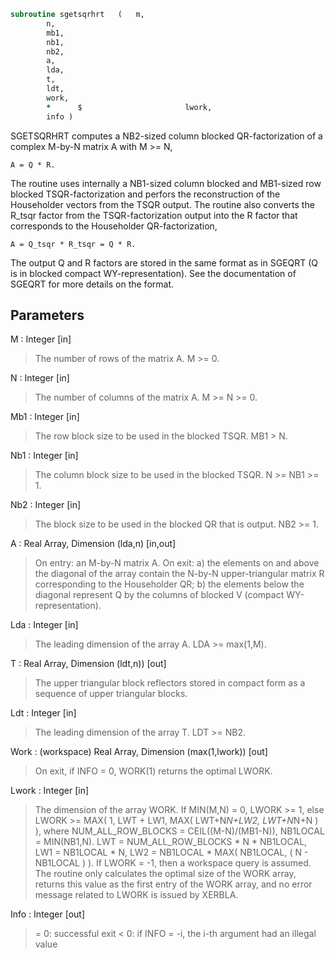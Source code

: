 ```fortran
subroutine sgetsqrhrt	(	m,
		n,
		mb1,
		nb1,
		nb2,
		a,
		lda,
		t,
		ldt,
		work,
		*      $                       lwork,
		info )
```

 SGETSQRHRT computes a NB2-sized column blocked QR-factorization
 of a complex M-by-N matrix A with M >= N,

    A = Q * R.

 The routine uses internally a NB1-sized column blocked and MB1-sized
 row blocked TSQR-factorization and perfors the reconstruction
 of the Householder vectors from the TSQR output. The routine also
 converts the R_tsqr factor from the TSQR-factorization output into
 the R factor that corresponds to the Householder QR-factorization,

    A = Q_tsqr * R_tsqr = Q * R.

 The output Q and R factors are stored in the same format as in SGEQRT
 (Q is in blocked compact WY-representation). See the documentation
 of SGEQRT for more details on the format.

## Parameters
M : Integer [in]
> The number of rows of the matrix A.  M >= 0.

N : Integer [in]
> The number of columns of the matrix A. M >= N >= 0.

Mb1 : Integer [in]
> The row block size to be used in the blocked TSQR.
> MB1 > N.

Nb1 : Integer [in]
> The column block size to be used in the blocked TSQR.
> N >= NB1 >= 1.

Nb2 : Integer [in]
> The block size to be used in the blocked QR that is
> output. NB2 >= 1.

A : Real Array, Dimension (lda,n) [in,out]
> On entry: an M-by-N matrix A.
> On exit:
> a) the elements on and above the diagonal
> of the array contain the N-by-N upper-triangular
> matrix R corresponding to the Householder QR;
> b) the elements below the diagonal represent Q by
> the columns of blocked V (compact WY-representation).

Lda : Integer [in]
> The leading dimension of the array A.  LDA >= max(1,M).

T : Real Array, Dimension (ldt,n)) [out]
> The upper triangular block reflectors stored in compact form
> as a sequence of upper triangular blocks.

Ldt : Integer [in]
> The leading dimension of the array T.  LDT >= NB2.

Work : (workspace) Real Array, Dimension (max(1,lwork)) [out]
> On exit, if INFO = 0, WORK(1) returns the optimal LWORK.

Lwork : Integer [in]
> The dimension of the array WORK.
> If MIN(M,N) = 0, LWORK >= 1, else
> LWORK >= MAX( 1, LWT + LW1, MAX( LWT+N*N+LW2, LWT+N*N+N ) ),
> where
> NUM_ALL_ROW_BLOCKS = CEIL((M-N)/(MB1-N)),
> NB1LOCAL = MIN(NB1,N).
> LWT = NUM_ALL_ROW_BLOCKS * N * NB1LOCAL,
> LW1 = NB1LOCAL * N,
> LW2 = NB1LOCAL * MAX( NB1LOCAL, ( N - NB1LOCAL ) ).
> If LWORK = -1, then a workspace query is assumed.
> The routine only calculates the optimal size of the WORK
> array, returns this value as the first entry of the WORK
> array, and no error message related to LWORK is issued
> by XERBLA.

Info : Integer [out]
> = 0:  successful exit
> < 0:  if INFO = -i, the i-th argument had an illegal value

